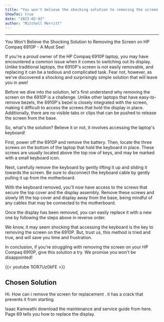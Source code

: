 ```yaml
---
title: "You won't believe the shocking solution to removing the screen on HP Compaq 6910P - a must see!"
ShowToc: true 
date: "2023-02-03"
author: "Mitchell Merritt"
---
```

*****
You Won't Believe the Shocking Solution to Removing the Screen on HP Compaq 6910P - A Must See!

If you're a proud owner of the HP Compaq 6910P laptop, you may have encountered a common issue when it comes to switching out its display. Unlike traditional laptops, the 6910P's screen is not easily removable, and replacing it can be a tedious and complicated task. Fear not, however, as we've discovered a shocking and surprisingly simple solution that will leave you in awe!

Before we dive into the solution, let's first understand why removing the screen on the 6910P is a challenge. Unlike other laptops that have easy-to-remove bezels, the 6910P's bezel is closely integrated with the screen, making it difficult to access the screws that hold the display in place. Additionally, there are no visible tabs or clips that can be pushed to release the screen from the base.

So, what's the solution? Believe it or not, it involves accessing the laptop's keyboard!

First, power off the 6910P and remove the battery. Then, locate the three screws on the bottom of the laptop that hold the keyboard in place. These screws are usually located above the top row of keys, and may be marked with a small keyboard icon.

Next, carefully remove the keyboard by gently lifting it up and sliding it towards the screen. Be sure to disconnect the keyboard cable by gently pulling it up from the motherboard.

With the keyboard removed, you'll now have access to the screws that secure the top cover and the display assembly. Remove these screws and slowly lift the top cover and display away from the base, being mindful of any cables that may be connected to the motherboard.

Once the display has been removed, you can easily replace it with a new one by following the steps above in reverse order.

We know, it may seem shocking that accessing the keyboard is the key to removing the screen on the 6910P. But, trust us, this method is tried and true, and will save you time and frustration.

In conclusion, if you're struggling with removing the screen on your HP Compaq 6910P, give this solution a try. We promise you won't be disappointed!

{{< youtube 1lOR7Uz0kFE >}} 



## Chosen Solution
 Hi. How can i remove the screen for replacement . it has a crack that prevents it from starting.

 Isaac Kamwathi download the maintenance and service guide from here. Page 69 tells you how to replace the display.




